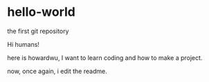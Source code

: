 # hello-world
the first git repository

Hi humans!

here is howardwu, I want to learn coding and how to make a project.

now, once again, i edit the readme.
